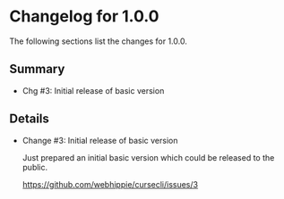 # Changelog for 1.0.0

The following sections list the changes for 1.0.0.

## Summary

 * Chg #3: Initial release of basic version

## Details

 * Change #3: Initial release of basic version

   Just prepared an initial basic version which could be released to the public.

   https://github.com/webhippie/cursecli/issues/3



